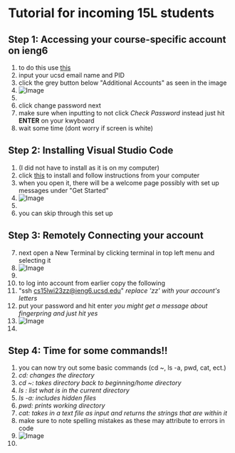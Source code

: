  # **Tutorial for incoming 15L students**

## Step 1: **Accessing your course-specific account on ieng6**
1. to do this use [this](https://sdacs.ucsd.edu/~icc/index.php)
2. input your ucsd email name and PID
3. click the grey button below "Additional Accounts" as seen in the image 
4. ![Image][1]
5. [1]:https://github.com/mbeerifeldman/cse-15l-lab-report/blob/main/Screen%20Shot%202023-01-12%20at%206.57.21%20PM.png?raw=true
6. click change password next
7. make sure when inputting to not click *Check Password* instead just hit **ENTER** on your kwyboard 
8.  wait some time (dont worry if screen is white) 

## Step 2: **Installing Visual Studio Code**
1. (I did not have to install as it is on my computer)
2. click [this](https://code.visualstudio.com/) to install and follow instructions from your computer
3. when you open it, there will be a welcome page possibly with set up messages under "Get Started"  
4. ![Image][2]
5. [2]:https://github.com/mbeerifeldman/cse-15l-lab-report/blob/main/image.png?raw=true
6. you can skip through this set up

## Step 3: **Remotely Connecting your account**

7. next open a New Terminal by clicking terminal in top left menu and selecting it
8. ![Image][3]
9. [3]:https://github.com/mbeerifeldman/cse-15l-lab-report/blob/main/ssh.png?raw=true
10. to log into account from earlier copy the following
11. "ssh cs15lwi23zz@ieng6.ucsd.edu" *replace 'zz' with your account's letters*
12. put your password and hit enter *you might get a message about fingerpring and just hit yes*
13. ![Image][4]
14. [4]:https://github.com/mbeerifeldman/cse-15l-lab-report/blob/main/vscode.png?raw=true

## Step 4: **Time for some commands!!**
1. you can now try out some basic commands (cd ~, ls -a, pwd, cat, ect.)
2. *cd: changes the directory*
3. *cd ~: takes directory back to beginning/home directory* 
4. *ls : list what is in the current directory*
5. *ls -a: includes hidden files*
6. *pwd: prints working directory*
7. *cat: takes in a text file as input and returns the strings that are within it*
8. make sure to note spelling mistakes as these may attribute to errors in code 
9. ![Image][5]
10. [5]:https://github.com/mbeerifeldman/cse-15l-lab-report/blob/main/basicomands.png?raw=true
